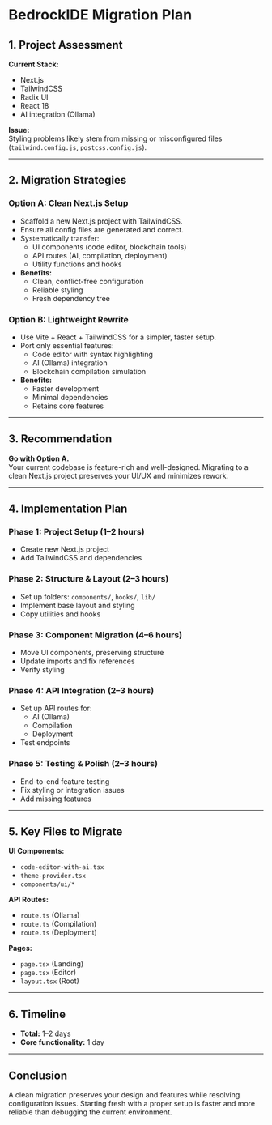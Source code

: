 # BedrockIDE Migration Plan

## 1. Project Assessment

**Current Stack:**
- Next.js
- TailwindCSS
- Radix UI
- React 18
- AI integration (Ollama)

**Issue:**  
Styling problems likely stem from missing or misconfigured files (`tailwind.config.js`, `postcss.config.js`).

---

## 2. Migration Strategies

### **Option A: Clean Next.js Setup**

- Scaffold a new Next.js project with TailwindCSS.
- Ensure all config files are generated and correct.
- Systematically transfer:
    - UI components (code editor, blockchain tools)
    - API routes (AI, compilation, deployment)
    - Utility functions and hooks
- **Benefits:**
    - Clean, conflict-free configuration
    - Reliable styling
    - Fresh dependency tree

### **Option B: Lightweight Rewrite**

- Use Vite + React + TailwindCSS for a simpler, faster setup.
- Port only essential features:
    - Code editor with syntax highlighting
    - AI (Ollama) integration
    - Blockchain compilation simulation
- **Benefits:**
    - Faster development
    - Minimal dependencies
    - Retains core features

---

## 3. Recommendation

**Go with Option A.**  
Your current codebase is feature-rich and well-designed. Migrating to a clean Next.js project preserves your UI/UX and minimizes rework.

---

## 4. Implementation Plan

### **Phase 1: Project Setup (1–2 hours)**
- Create new Next.js project
- Add TailwindCSS and dependencies

### **Phase 2: Structure & Layout (2–3 hours)**
- Set up folders: `components/`, `hooks/`, `lib/`
- Implement base layout and styling
- Copy utilities and hooks

### **Phase 3: Component Migration (4–6 hours)**
- Move UI components, preserving structure
- Update imports and fix references
- Verify styling

### **Phase 4: API Integration (2–3 hours)**
- Set up API routes for:
    - AI (Ollama)
    - Compilation
    - Deployment
- Test endpoints

### **Phase 5: Testing & Polish (2–3 hours)**
- End-to-end feature testing
- Fix styling or integration issues
- Add missing features

---

## 5. Key Files to Migrate

**UI Components:**
- `code-editor-with-ai.tsx`
- `theme-provider.tsx`
- `components/ui/*`

**API Routes:**
- `route.ts` (Ollama)
- `route.ts` (Compilation)
- `route.ts` (Deployment)

**Pages:**
- `page.tsx` (Landing)
- `page.tsx` (Editor)
- `layout.tsx` (Root)

---

## 6. Timeline

- **Total:** 1–2 days
- **Core functionality:** 1 day

---

## Conclusion

A clean migration preserves your design and features while resolving configuration issues. Starting fresh with a proper setup is faster and more reliable than debugging the current environment.